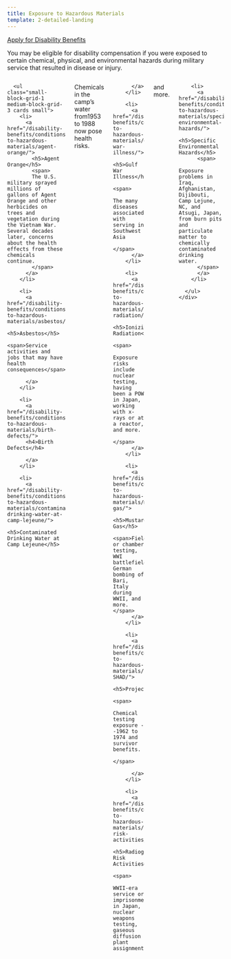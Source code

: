 ```yaml
---
title: Exposure to Hazardous Materials
template: 2-detailed-landing
---
```


<div class="main" role="main" markdown="0">

<div class="action-bar">
  <div class="row">
    <div class="small-12 columns">
      <a class="usa-button-primary" href="/disability-benefits/apply-for-benefits/">Apply for Disability Benefits</a>
    </div>
  </div>
</div>

<div class="section one" markdown="0">
<div class="primary" markdown="0">
<div class="row" markdown="0">
<div class="small-12 columns" markdown="1">

You may be eligible for disability compensation if you were exposed to certain chemical, physical, and environmental hazards during military service that resulted in disease or injury.

</div>
</div>
</div>

<div class="navigation">
  <div class="row">
    <div class="small-12 columns">

      <ul class="small-block-grid-1 medium-block-grid-3 cards small">
        <li>
          <a href="/disability-benefits/conditions/exposure-to-hazardous-materials/agent-orange/">
            <h5>Agent Orange</h5>
            <span>
            The U.S. military sprayed millions of gallons of Agent Orange and other herbicides on trees and vegetation during the Vietnam War. Several decades later, concerns about the health effects from these chemicals continue.
            </span>
          </a>
        </li>

        <li>
          <a href="/disability-benefits/conditions/exposure-to-hazardous-materials/asbestos/">
          <h5>Asbestos</h5>
          <span>Service activities and jobs that may have health consequences</span>

          </a>
        </li>

        <li>
          <a href="/disability-benefits/conditions/exposure-to-hazardous-materials/birth-defects/">
          <h4>Birth Defects</h4>

          </a>
        </li>

        <li>
          <a href="/disability-benefits/conditions/exposure-to-hazardous-materials/contaminated-drinking-water-at-camp-lejeune/">
          <h5>Contaminated Drinking Water at Camp Lejeune</h5>
 <span>Chemicals in the camp’s water from1953 to 1988 now pose health risks.</span>

          </a>
        </li>

        <li>
          <a href="/disability-benefits/conditions/exposure-to-hazardous-materials/gulf-war-illness/">
          <h5>Gulf War Illness</h5>
          <span>
            The many diseases associated with serving in Southwest Asia
          </span>
          </a>
        </li>

        <li>
          <a href="/disability-benefits/conditions/exposure-to-hazardous-materials/ionizing-radiation/">
          <h5>Ionizing Radiation</h5>
          <span>
            Exposure risks include nuclear testing, having been a POW in Japan, working with x-rays or at a reactor, and more.
          </span>
          </a>
        </li>

        <li>
          <a href="/disability-benefits/conditions/exposure-to-hazardous-materials/mustard-gas/">
            <h5>Mustard Gas</h5>
            <span>Field or chamber testing, WWI battlefields, German bombing of Bari, Italy during WWII, and more.</span>
          </a>
        </li>

        <li>
          <a href="/disability-benefits/conditions/exposure-to-hazardous-materials/project112-SHAD/">
          <h5>Project112/SHAD</h5>
          <span>
            Chemical testing exposure --1962 to 1974 and survivor benefits.
          </span>

          </a>
        </li>

        <li>
          <a href="/disability-benefits/conditions/exposure-to-hazardous-materials/radiogenic-risk-activities/">
          <h5>Radiogenic Risk Activities</h5>
          <span>
           WWII-era service or imprisonment in Japan, nuclear weapons testing, gaseous diffusion plant assignment,
 and more.
          </span>
          </a>
        </li>

        <li>
          <a href="/disability-benefits/conditions/exposure-to-hazardous-materials/specific-environmental-hazards/">
          <h5>Specific Environmental Hazards</h5>
          <span>
            Exposure problems in Iraq, Afghanistan, Dijibouti, Camp Lejune, NC, and Atsugi, Japan, from burn pits and particulate matter to chemically contaminated drinking water.
          </span>
          </a>
        </li>

      </ul>
    </div>
  </div>
</div>

</div>

</div>
